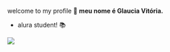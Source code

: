  welcome to my profile 🤍
**meu nome é Glaucia Vitória.**
- alura student! 📚


![](https://tenor.com/bX68J.gif)


